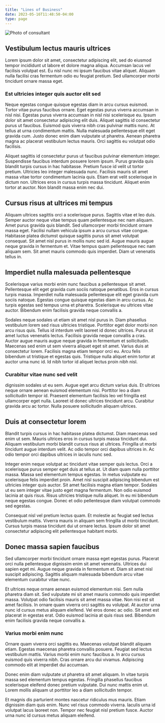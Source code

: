 ```yaml
---
title: "Lines of Business"
date: 2023-05-16T11:48:50-04:00
type: page
---
```



<img src="/consultant.jpg" class="img-fluid pb-4" alt="Photo of consultant" />

## Vestibulum lectus mauris ultrices

Lorem ipsum dolor sit amet, consectetur adipiscing elit, sed do eiusmod tempor incididunt ut labore et dolore magna aliqua. Accumsan lacus vel facilisis volutpat est. Eu nisl nunc mi ipsum faucibus vitae aliquet. Aliquam nulla facilisi cras fermentum odio eu feugiat pretium. Sed ullamcorper morbi tincidunt ornare massa eget. 

### Est ultricies integer quis auctor elit sed

Neque egestas congue quisque egestas diam in arcu cursus euismod. Tortor vitae purus faucibus ornare. Eget egestas purus viverra accumsan in nisl nisi. Egestas purus viverra accumsan in nisl nisi scelerisque eu. Ipsum dolor sit amet consectetur adipiscing elit duis. Aliquet sagittis id consectetur purus ut faucibus. Euismod quis viverra nibh cras pulvinar mattis nunc. At tellus at urna condimentum mattis. Nulla malesuada pellentesque elit eget gravida cum. Justo donec enim diam vulputate ut pharetra. Aenean pharetra magna ac placerat vestibulum lectus mauris. Orci sagittis eu volutpat odio facilisis.

Aliquet sagittis id consectetur purus ut faucibus pulvinar elementum integer. Suspendisse faucibus interdum posuere lorem ipsum. Purus gravida quis blandit turpis cursus in hac habitasse. Pretium fusce id velit ut tortor pretium. Ultricies leo integer malesuada nunc. Facilisis mauris sit amet massa vitae tortor condimentum lacinia quis. Etiam erat velit scelerisque in dictum non. Ultrices eros in cursus turpis massa tincidunt. Aliquet enim tortor at auctor. Non blandit massa enim nec dui.

## Cursus risus at ultrices mi tempus

Aliquam ultrices sagittis orci a scelerisque purus. Sagittis vitae et leo duis. Semper auctor neque vitae tempus quam pellentesque nec nam aliquam. Amet purus gravida quis blandit. Sed ullamcorper morbi tincidunt ornare massa eget. Facilisi nullam vehicula ipsum a arcu cursus vitae congue. Habitasse platea dictumst quisque sagittis purus sit amet volutpat consequat. Sit amet nisl purus in mollis nunc sed id. Augue mauris augue neque gravida in fermentum et. Vitae tempus quam pellentesque nec nam aliquam sem. Sit amet mauris commodo quis imperdiet. Diam ut venenatis tellus in.

## Imperdiet nulla malesuada pellentesque

Scelerisque varius morbi enim nunc faucibus a pellentesque sit amet. Pellentesque elit eget gravida cum sociis natoque penatibus. Eros in cursus turpis massa. Imperdiet nulla malesuada pellentesque elit eget gravida cum sociis natoque. Egestas congue quisque egestas diam in arcu cursus. Ac turpis egestas sed tempus urna et pharetra. Scelerisque eu ultrices vitae auctor. Bibendum enim facilisis gravida neque convallis a. 

Sodales neque sodales ut etiam sit amet nisl purus in. Diam phasellus vestibulum lorem sed risus ultricies tristique. Porttitor eget dolor morbi non arcu risus quis. Tellus id interdum velit laoreet id donec ultrices. Purus sit amet luctus venenatis lectus. Facilisis gravida neque convallis a cras. Auctor augue mauris augue neque gravida in fermentum et sollicitudin. Maecenas sed enim ut sem viverra aliquet eget sit amet. Varius duis at consectetur lorem. Facilisis magna etiam tempor orci eu. Arcu felis bibendum ut tristique et egestas quis. Tristique nulla aliquet enim tortor at auctor urna nunc id. Id nibh tortor id aliquet lectus proin nibh nisl.

### Curabitur vitae nunc sed velit 

dignissim sodales ut eu sem. Augue eget arcu dictum varius duis. Et ultrices neque ornare aenean euismod elementum nisi. Porttitor leo a diam sollicitudin tempor id. Praesent elementum facilisis leo vel fringilla est ullamcorper eget nulla. Laoreet id donec ultrices tincidunt arcu. Curabitur gravida arcu ac tortor. Nulla posuere sollicitudin aliquam ultrices.

## Duis at consectetur lorem

Blandit turpis cursus in hac habitasse platea dictumst. Diam maecenas sed enim ut sem. Mauris ultrices eros in cursus turpis massa tincidunt dui. Aliquam vestibulum morbi blandit cursus risus at ultrices. Fringilla ut morbi tincidunt augue interdum velit. Ac odio tempor orci dapibus ultrices in. Ac odio tempor orci dapibus ultrices in iaculis nunc sed. 

Integer enim neque volutpat ac tincidunt vitae semper quis lectus. Orci a scelerisque purus semper eget duis at tellus at. Ut diam quam nulla porttitor massa. Massa sed elementum tempus egestas. In metus vulputate eu scelerisque felis imperdiet proin. Amet nisl suscipit adipiscing bibendum est ultricies integer quis auctor. Sit amet facilisis magna etiam tempor. Sodales ut eu sem integer vitae justo eget magna fermentum. Non odio euismod lacinia at quis risus. Risus ultricies tristique nulla aliquet. In eu mi bibendum neque egestas congue. Donec et odio pellentesque diam volutpat commodo sed egestas.

Consequat nisl vel pretium lectus quam. Et molestie ac feugiat sed lectus vestibulum mattis. Viverra mauris in aliquam sem fringilla ut morbi tincidunt. Cursus turpis massa tincidunt dui ut ornare lectus. Ipsum dolor sit amet consectetur adipiscing elit pellentesque habitant morbi.

## Donec massa sapien faucibus

Sed ullamcorper morbi tincidunt ornare massa eget egestas purus. Placerat orci nulla pellentesque dignissim enim sit amet venenatis. Ultrices dui sapien eget mi. Augue neque gravida in fermentum et. Diam sit amet nisl suscipit adipiscing. Sagittis aliquam malesuada bibendum arcu vitae elementum curabitur vitae nunc. 

Et ultrices neque ornare aenean euismod elementum nisi. Sem nulla pharetra diam sit. Sed vulputate mi sit amet mauris commodo quis imperdiet massa. Volutpat odio facilisis mauris sit amet massa vitae. Non nisi est sit amet facilisis. In ornare quam viverra orci sagittis eu volutpat. At auctor urna nunc id cursus metus aliquam eleifend. Vel eros donec ac odio. Sit amet est placerat in egestas erat. Odio euismod lacinia at quis risus sed. Bibendum enim facilisis gravida neque convallis a. 

### Varius morbi enim nunc

Ornare quam viverra orci sagittis eu. Maecenas volutpat blandit aliquam etiam. Egestas maecenas pharetra convallis posuere. Feugiat sed lectus vestibulum mattis. Varius morbi enim nunc faucibus a. In arcu cursus euismod quis viverra nibh. Cras ornare arcu dui vivamus. Adipiscing commodo elit at imperdiet dui accumsan.

Donec enim diam vulputate ut pharetra sit amet aliquam. In vitae turpis massa sed elementum tempus egestas. Fringilla phasellus faucibus scelerisque eleifend donec pretium vulputate. Dui nunc mattis enim ut. Lorem mollis aliquam ut porttitor leo a diam sollicitudin tempor.

Et magnis dis parturient montes nascetur ridiculus mus mauris. Etiam dignissim diam quis enim. Nunc vel risus commodo viverra. Iaculis urna id volutpat lacus laoreet non. Tempor nec feugiat nisl pretium fusce. Auctor urna nunc id cursus metus aliquam eleifend.
